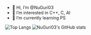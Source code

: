 - 👋 Hi, I’m @NuGuri03
- 👀 I’m interested in C++, C, AI
- 🌱 I’m currently learning PS

![Top Langs](https://github-readme-stats.vercel.app/api/top-langs/?username=NuGuri03)
![NuGuri03's GitHub stats](https://github-readme-stats.vercel.app/api?username=NuGuri03&show_icons=true&theme=radical)
<!---
NuGuri03/NuGuri03 is a ✨ special ✨ repository because its `README.md` (this file) appears on your GitHub profile.
You can click the Preview link to take a look at your changes.
--->
